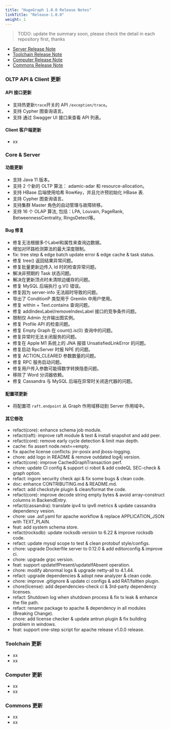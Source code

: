 ```yaml
---
title: "HugeGraph 1.0.0 Release Notes"
linkTitle: "Release-1.0.0"
weight: 1
---
```


> TODO: update the summary soon, please check the detail in each repository first, thanks

- [Server Release Note](https://github.com/apache/incubator-hugegraph/releases/tag/1.0.0)
- [Toolchain Release Note](https://github.com/apache/incubator-hugegraph-toolchain/releases/tag/1.0.0)
- [Computer Release Note](https://github.com/apache/incubator-hugegraph-computer/releases/tag/1.0.0)
- [Commons Release Note](https://github.com/apache/incubator-hugegraph-commons/releases/tag/1.0.0)

### OLTP API & Client 更新

#### API 接口更新

- 支持热更新`trace`开关的 API `/exception/trace`。
- 支持 Cypher 图查询语言。
- 支持 通过 Swagger UI 接口来查看 API 列表。

#### Client 客户端更新

- xx

### Core & Server

#### 功能更新

- 支持 Java 11 版本。
- 支持 2 个新的 OLTP 算法： adamic-adar 和 resource-allocation。
- 支持 HBase 后端使用哈希 RowKey，并且允许预初始化 HBase 表.
- 支持 Cypher 图查询语言。
- 支持集群 Master 角色的自动管理与故障转移。
- 支持 16 个 OLAP 算法, 包括：LPA, Louvain, PageRank, BetweennessCentrality, RingsDetect等。

#### Bug 修复

- 修复无法根据多个Label和属性来查询边数据。
- 增加对环路检测算法的最大深度限制。
- fix: tree step & edge batch update error & edge cache & task status.
- 修复 tree() 返回结果异常问题。
- 修复批量更新边传入 Id 时的检查异常问题。
- 解决非预期的 Task 状态问题。
- 解决在更新顶点时未清除边缓存的问题。
- 修复 MySQL 后端执行 g.V() 错误。
- 修复因为 server-info 无法超时导致的问题。
- 导出了 ConditionP 类型用于 Gremlin 中用户使用。
- 修复 within + Text.contains 查询问题。
- 修复 addIndexLabel/removeIndexLabel 接口的竞争条件问题。
- 限制仅 Admin 允许输出图实例。
- 修复 Profile API 的检查问题。
- 修复 Empty Graph 在 count().is(0) 查询中的问题。
- 修复异常时无法关闭服务的问题。
- 修复在 Apple M1 系统上的 JNA 报错 UnsatisfiedLinkError 的问题。
- 修复启动 RpcServer 时报 NPE 的问题。
- 修复 ACTION_CLEARED 参数数量的问题。
- 修复 RPC 服务启动问题。
- 修复用户传入参数可能得数字转换隐患问题。
- 移除了 Word 分词器依赖。
- 修复 Cassandra 与 MySQL 后端在异常时关闭迭代器的问题。

#### 配置项更新

- 将配置项 `raft.endpoint` 从 Graph 作用域移动到 Server 作用域中。

#### 其它修改

- refact(core): enhance schema job module.
- refact(raft): improve raft module & test & install snapshot and add peer.
- refact(core): remove early cycle detection & limit max depth.
- cache: fix assert node.next==empty.
- fix apache license conflicts: jnr-posix and jboss-logging.
- chore: add logo in README & remove outdated log4j version.
- refact(core): improve CachedGraphTransaction perf.
- chore: update CI config & support ci robot & add codeQL SEC-check & graph option.
- refact: ingore security check api & fix some bugs & clean code.
- doc: enhance CONTRIBUTING.md & README.md.
- refact: add checkstyle plugin & clean/format the code.
- refact(core): improve decode string empty bytes & avoid array-construct columns in BackendEntry.
- refact(cassandra): translate ipv4 to ipv6 metrics & update cassandra dependency vesion.
- chore: use .asf.yaml for apache workflow & replace APPLICATION_JSON with TEXT_PLAIN.
- feat: add system schema store.
- refact(rocksdb): update rocksdb version to 6.22 & improve rocksdb code.
- refact: update mysql scope to test & clean protobuf style/configs.
- chore: upgrade Dockerfile server to 0.12.0 & add editorconfig & improve ci.
- chore: upgrade grpc version.
- feat: support updateIfPresent/updateIfAbsent operation.
- chore: modify abnormal logs & upgrade netty-all to 4.1.44.
- refact: upgrade dependencies & adopt new analyzer & clean code.
- chore: improve .gitignore & update ci configs & add RAT/faltten plugin.
- chore(license): add dependencies-check ci & 3rd-party dependency licenses.
- refact: Shutdown log when shutdown process & fix tx leak & enhance the file path.
- refact: rename package to apache & dependency in all modules (Breaking Change).
- chore: add license checker & update antrun plugin & fix building problem in windows.
- feat: support one-step script for apache release v1.0.0 release.

### Toolchain 更新

- xx
- xx

### Computer 更新

- xx
- xx

### Commons 更新

- xx
- xx
